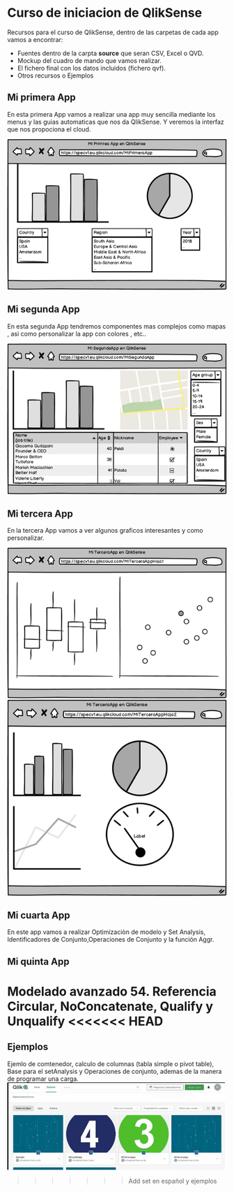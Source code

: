# Curso de iniciacion de QlikSense
Recursos para el curso de QlikSense, dentro de las carpetas de cada app vamos a encontrar:
* Fuentes dentro de la carpta **source** que seran CSV, Excel o QVD.
* Mockup del cuadro de mando que vamos realizar.
* El fichero final con los datos incluidos (fichero qvf).
* Otros recursos o Ejemplos

## Mi primera App 
En esta primera App vamos a realizar una app muy sencilla mediante los menus y las guias automaticas que nos da QlikSense. Y veremos la interfaz que nos propociona el cloud.

![Mi primera App](https://github.com/ravamo/qliksense_iniciacion/blob/master/PrimeraApp/App_1.png?raw=true)


## Mi segunda App 
En esta segunda App tendremos componentes mas complejos como mapas , asi como personalizar la app con colores , etc..

![Mi segunda App](https://github.com/ravamo/qliksense_iniciacion/blob/master/SegundaApp/App_2.png?raw=true)


## Mi tercera App 
En la tercera App vamos a ver algunos graficos interesantes y como personalizar.

![Mi tercera App Hoja 1](https://github.com/ravamo/qliksense_iniciacion/blob/master/TerceraApp/App_3_Hoja_1.png?raw=true)
![Mi tercera App Hoja 2](https://github.com/ravamo/qliksense_iniciacion/blob/master/TerceraApp/App_3_Hoja_2.png?raw=true)

## Mi cuarta App 
En este app vamos a realizar Optimizaciòn de modelo y Set Analysis, Identificadores de Conjunto,Operaciones de Conjunto y  la función Aggr.

## Mi quinta App 
Modelado avanzado 54. Referencia Circular, NoConcatenate, Qualify y Unqualify
<<<<<<< HEAD
=======

## Ejemplos
Ejemlo de comtenedor, calculo de columnas (tabla simple o pivot table), Base para el setAnalysis y Operaciones de conjunto, ademas de la manera de programar una carga. 
![Ejemplos](https://github.com/ravamo/qliksense_iniciacion/blob/master/Ejemplos/QlikSenseScheduler.gif?raw=true)
>>>>>>> Add set en español y ejemplos
